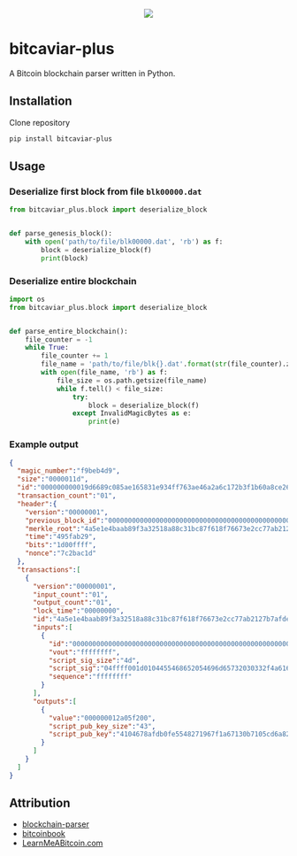 <!--suppress HtmlDeprecatedAttribute, HtmlRequiredAltAttribute -->
<p align="center">
  <img src="https://user-images.githubusercontent.com/66180929/136657868-0ec6971b-ed76-43f3-9689-f643e8893706.png" />
</p>


# bitcaviar-plus
A Bitcoin blockchain parser written in Python.

## Installation
Clone repository
```bash
pip install bitcaviar-plus
```

## Usage
### Deserialize first block from file `blk00000.dat`
```python
from bitcaviar_plus.block import deserialize_block


def parse_genesis_block():
    with open('path/to/file/blk00000.dat', 'rb') as f:
        block = deserialize_block(f)
        print(block)
```

### Deserialize entire blockchain
```python
import os
from bitcaviar_plus.block import deserialize_block


def parse_entire_blockchain():
    file_counter = -1
    while True:
        file_counter += 1
        file_name = 'path/to/file/blk{}.dat'.format(str(file_counter).zfill(5))
        with open(file_name, 'rb') as f:
            file_size = os.path.getsize(file_name)
            while f.tell() < file_size:
                try:
                    block = deserialize_block(f)
                except InvalidMagicBytes as e:
                    print(e)
```

### Example output
```json
{
  "magic_number":"f9beb4d9",
  "size":"0000011d",
  "id":"000000000019d6689c085ae165831e934ff763ae46a2a6c172b3f1b60a8ce26f",
  "transaction_count":"01",
  "header":{
    "version":"00000001",
    "previous_block_id":"0000000000000000000000000000000000000000000000000000000000000000",
    "merkle_root":"4a5e1e4baab89f3a32518a88c31bc87f618f76673e2cc77ab2127b7afdeda33b",
    "time":"495fab29",
    "bits":"1d00ffff",
    "nonce":"7c2bac1d"
  },
  "transactions":[
    {
      "version":"00000001",
      "input_count":"01",
      "output_count":"01",
      "lock_time":"00000000",
      "id":"4a5e1e4baab89f3a32518a88c31bc87f618f76673e2cc77ab2127b7afdeda33b",
      "inputs":[
        {
          "id":"0000000000000000000000000000000000000000000000000000000000000000",
          "vout":"ffffffff",
          "script_sig_size":"4d",
          "script_sig":"04ffff001d0104455468652054696d65732030332f4a616e2f32303039204368616e63656c6c6f72206f6e206272696e6b206f66207365636f6e64206261696c6f757420666f722062616e6b73",
          "sequence":"ffffffff"
        }
      ],
      "outputs":[
        {
          "value":"000000012a05f200",
          "script_pub_key_size":"43",
          "script_pub_key":"4104678afdb0fe5548271967f1a67130b7105cd6a828e03909a67962e0ea1f61deb649f6bc3f4cef38c4f35504e51ec112de5c384df7ba0b8d578a4c702b6bf11d5fac"
        }
      ]
    }
  ]
}
```

## Attribution
- [blockchain-parser](https://github.com/ragestack/blockchain-parser/blob/master/blockchain-parser.py)
- [bitcoinbook](https://github.com/bitcoinbook/bitcoinbook)
- [LearnMeABitcoin.com](https://learnmeabitcoin.com)
